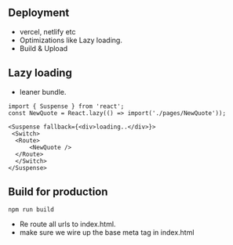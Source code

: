 ## Deployment 

- vercel, netlify etc
- Optimizations like Lazy loading.
- Build & Upload 

## Lazy loading 

- leaner bundle.

```
import { Suspense } from 'react';
const NewQuote = React.lazy(() => import('./pages/NewQuote'));

<Suspense fallback={<div>loading..</div>}>
 <Switch>
  <Route>
      <NewQuote />
  </Route>
  </Switch>
</Suspense>
```

## Build for production 

`npm run build`

- Re route all urls to index.html.
- make sure we wire up the base meta tag in index.html


